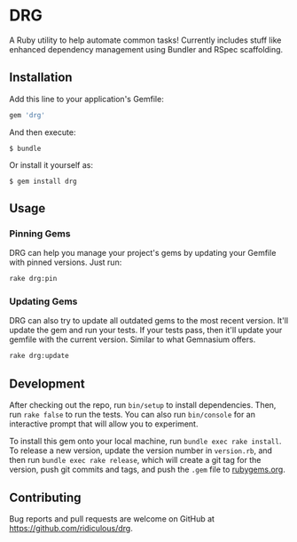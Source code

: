 # DRG

A Ruby utility to help automate common tasks! Currently includes stuff like enhanced dependency management using Bundler and RSpec scaffolding.

## Installation

Add this line to your application's Gemfile:

```ruby
gem 'drg'
```

And then execute:

    $ bundle

Or install it yourself as:

    $ gem install drg

## Usage

### Pinning Gems

DRG can help you manage your project's gems by updating your Gemfile with pinned versions. Just run:

```bash
rake drg:pin
```

### Updating Gems

DRG can also try to update all outdated gems to the most recent version. It'll update the gem and run your tests. If your
tests pass, then it'll update your gemfile with the current version. Similar to what Gemnasium offers.

```bash
rake drg:update
```

## Development

After checking out the repo, run `bin/setup` to install dependencies. Then, run `rake false` to run the tests. You can also run `bin/console` for an interactive prompt that will allow you to experiment.

To install this gem onto your local machine, run `bundle exec rake install`. To release a new version, update the version number in `version.rb`, and then run `bundle exec rake release`, which will create a git tag for the version, push git commits and tags, and push the `.gem` file to [rubygems.org](https://rubygems.org).

## Contributing

Bug reports and pull requests are welcome on GitHub at https://github.com/ridiculous/drg.
